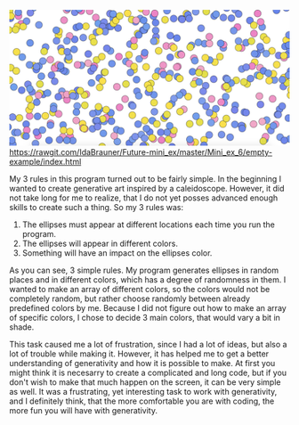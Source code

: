![screenshot](https://github.com/IdaBrauner/Future-mini_ex/blob/master/Mini_ex_6/gum.jpg)
https://rawgit.com/IdaBrauner/Future-mini_ex/master/Mini_ex_6/empty-example/index.html


My 3 rules in this program turned out to be fairly simple. In the beginning I wanted to create generative art inspired by a caleidoscope. However, it did not take long for me to realize, that I do not yet posses advanced enough skills to create such a thing. So my 3 rules was:
1. The ellipses must appear at different locations each time you run the program.
2. The ellipses will appear in different colors.
3. Something will have an impact on the ellipses color.

As you can see, 3 simple rules. 
My program generates ellipses in random places and in different colors, which has a degree of randomness in them.
I wanted to make an array of different colors, so the colors would not be completely random, but rather choose randomly between already predefined colors by me. Because I did not figure out how to make an array of specific colors, I chose to decide 3 main colors, that would vary a bit in shade.

This task caused me a lot of frustration, since I had a lot of ideas, but also a lot of trouble while making it. However, it has helped me to get a better understanding of generativity and how it is possible to make. At first you might think it is necesarry to create a complicated and long code, but if you don't wish to make that much happen on the screen, it can be very simple as well. It was a frustrating, yet interesting task to work with generativity, and I definitely think, that the more comfortable you are with coding, the more fun you will have with generativity.

